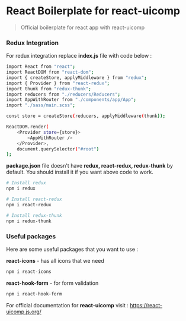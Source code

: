 # React Boilerplate for react-uicomp

> Official boilerplate for react app with react-uicomp

### Redux Integration

For redux integration replace **index.js** file with code below :

```bash
import React from "react";
import ReactDOM from "react-dom";
import { createStore, applyMiddleware } from "redux";
import { Provider } from "react-redux";
import thunk from "redux-thunk";
import reducers from "./reducers/Reducers";
import AppWithRouter from "./components/app/App";
import "./sass/main.scss";

const store = createStore(reducers, applyMiddleware(thunk));

ReactDOM.render(
	<Provider store={store}>
		<AppWithRouter />
	</Provider>,
	document.querySelector("#root")
);
```

**package.json** file doesn't have **redux, react-redux, redux-thunk** by default. You should install it if you want above code to work.

```bash
# Install redux
npm i redux

# Install react-redux
npm i react-redux

# Install redux-thunk
npm i redux-thunk
```

### Useful packages

Here are some useful packages that you want to use :

**react-icons** - has all icons that we need

```bash
npm i react-icons
```

**react-hook-form** - for form validation

```bash
npm i react-hook-form
```

For official documentation for **react-uicomp** visit : https://react-uicomp.js.org/